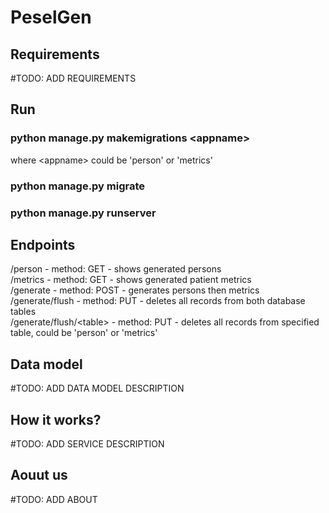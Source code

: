 # PeselGen

## Requirements 
#TODO: ADD REQUIREMENTS 

## Run  
### python manage.py makemigrations \<appname\>   
where \<appname\> could be 'person' or 'metrics'  
  
### python manage.py migrate  
### python manage.py runserver  

## Endpoints  
/person - method: GET - shows generated persons  
/metrics - method: GET - shows generated patient metrics  
/generate - method: POST - generates persons then metrics  
/generate/flush - method: PUT - deletes all records from both database tables  
/generate/flush/\<table\> - method: PUT - deletes all records from specified table, could be 'person' or 'metrics'  
  
## Data model 
#TODO: ADD DATA MODEL DESCRIPTION 

## How it works?
#TODO: ADD SERVICE DESCRIPTION 

## Aouut us 
#TODO: ADD ABOUT 
